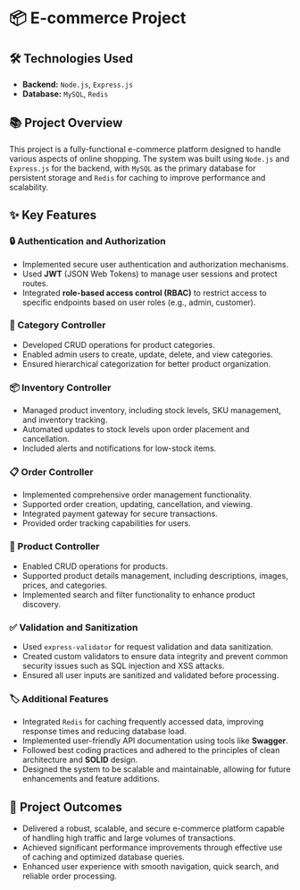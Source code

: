 # 📦 E-commerce Project

## 🛠️ Technologies Used
- **Backend:** `Node.js`, `Express.js`
- **Database:** `MySQL`, `Redis`

## 📚 Project Overview
This project is a fully-functional e-commerce platform designed to handle various aspects of online shopping. The system was built using `Node.js` and `Express.js` for the backend, with `MySQL` as the primary database for persistent storage and `Redis` for caching to improve performance and scalability.

## ✨ Key Features

### 🔒 Authentication and Authorization
- Implemented secure user authentication and authorization mechanisms.
- Used **JWT** (JSON Web Tokens) to manage user sessions and protect routes.
- Integrated **role-based access control (RBAC)** to restrict access to specific endpoints based on user roles (e.g., admin, customer).

### 📂 Category Controller
- Developed CRUD operations for product categories.
- Enabled admin users to create, update, delete, and view categories.
- Ensured hierarchical categorization for better product organization.

### 📦 Inventory Controller
- Managed product inventory, including stock levels, SKU management, and inventory tracking.
- Automated updates to stock levels upon order placement and cancellation.
- Included alerts and notifications for low-stock items.

### 📋 Order Controller
- Implemented comprehensive order management functionality.
- Supported order creation, updating, cancellation, and viewing.
- Integrated payment gateway for secure transactions.
- Provided order tracking capabilities for users.

### 🛒 Product Controller
- Enabled CRUD operations for products.
- Supported product details management, including descriptions, images, prices, and categories.
- Implemented search and filter functionality to enhance product discovery.

### ✅ Validation and Sanitization
- Used `express-validator` for request validation and data sanitization.
- Created custom validators to ensure data integrity and prevent common security issues such as SQL injection and XSS attacks.
- Ensured all user inputs are sanitized and validated before processing.

### 🏷️ Additional Features
- Integrated `Redis` for caching frequently accessed data, improving response times and reducing database load.
- Implemented user-friendly API documentation using tools like **Swagger**.
- Followed best coding practices and adhered to the principles of clean architecture and **SOLID** design.
- Designed the system to be scalable and maintainable, allowing for future enhancements and feature additions.

## 🚀 Project Outcomes
- Delivered a robust, scalable, and secure e-commerce platform capable of handling high traffic and large volumes of transactions.
- Achieved significant performance improvements through effective use of caching and optimized database queries.
- Enhanced user experience with smooth navigation, quick search, and reliable order processing.
